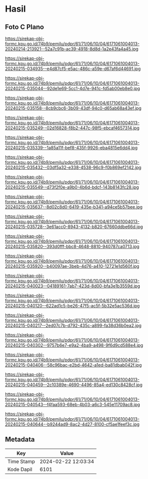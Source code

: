 # Hasil

## Foto C Plano

https://sirekap-obj-formc.kpu.go.id/74b9/pemilu/pdpr/61/71/06/10/04/6171061004013-20240214-213921--52a7c91b-ac39-4918-8d8d-1a2e43fa4a45.jpg

https://sirekap-obj-formc.kpu.go.id/74b9/pemilu/pdpr/61/71/06/10/04/6171061004013-20240215-034935--e4d87cf5-e5ac-486c-a59e-d67af6d44691.jpg

https://sirekap-obj-formc.kpu.go.id/74b9/pemilu/pdpr/61/71/06/10/04/6171061004013-20240215-035044--92de1e69-5cc1-4d7e-941c-fd5ab00eb8e0.jpg

https://sirekap-obj-formc.kpu.go.id/74b9/pemilu/pdpr/61/71/06/10/04/6171061004013-20240215-035158--8cb9cbc6-3b09-43df-94c0-d65ab68a43ef.jpg

https://sirekap-obj-formc.kpu.go.id/74b9/pemilu/pdpr/61/71/06/10/04/6171061004013-20240215-035249--02d16828-f8b2-447c-98f5-ebcaf4657314.jpg

https://sirekap-obj-formc.kpu.go.id/74b9/pemilu/pdpr/61/71/06/10/04/6171061004013-20240215-035339--1a85a11f-bef8-435f-9926-eba4815e6dd4.jpg

https://sirekap-obj-formc.kpu.go.id/74b9/pemilu/pdpr/61/71/06/10/04/6171061004013-20240215-035432--03df5a32-e338-4538-96c9-f0b869ef2142.jpg

https://sirekap-obj-formc.kpu.go.id/74b9/pemilu/pdpr/61/71/06/10/04/6171061004013-20240215-035549--d73f2f0e-a9b0-4b6d-bdcf-143b8143fc28.jpg

https://sirekap-obj-formc.kpu.go.id/74b9/pemilu/pdpr/61/71/06/10/04/6171061004013-20240215-035637--8d02c8d0-6419-435e-b341-a94ce5b57bee.jpg

https://sirekap-obj-formc.kpu.go.id/74b9/pemilu/pdpr/61/71/06/10/04/6171061004013-20240215-035728--3e61acc0-8943-4132-b820-67660ddbe66d.jpg

https://sirekap-obj-formc.kpu.go.id/74b9/pemilu/pdpr/61/71/06/10/04/6171061004013-20240215-035820--393d0fff-bbc8-4648-8810-940787ca0713.jpg

https://sirekap-obj-formc.kpu.go.id/74b9/pemilu/pdpr/61/71/06/10/04/6171061004013-20240215-035920--b40097ae-3beb-4d76-a410-12721e1d560f.jpg

https://sirekap-obj-formc.kpu.go.id/74b9/pemilu/pdpr/61/71/06/10/04/6171061004013-20240215-040023--04189161-7ab7-423d-8d00-bfa3e1b3559d.jpg

https://sirekap-obj-formc.kpu.go.id/74b9/pemilu/pdpr/61/71/06/10/04/6171061004013-20240215-040120--622ad1c5-be26-47f5-ac5f-5b32e5ac536d.jpg

https://sirekap-obj-formc.kpu.go.id/74b9/pemilu/pdpr/61/71/06/10/04/6171061004013-20240215-040217--2ed07c7b-d792-435c-a899-fa38d36b0ea2.jpg

https://sirekap-obj-formc.kpu.go.id/74b9/pemilu/pdpr/61/71/06/10/04/6171061004013-20240215-040302--9757b6e7-e9a2-4ba9-a498-9f6d9cd588e4.jpg

https://sirekap-obj-formc.kpu.go.id/74b9/pemilu/pdpr/61/71/06/10/04/6171061004013-20240215-040406--58c96bac-e2bd-4642-a1ed-ba81dbab042f.jpg

https://sirekap-obj-formc.kpu.go.id/74b9/pemilu/pdpr/61/71/06/10/04/6171061004013-20240215-040459--2c10389e-4690-4496-85a4-ed130c8428cf.jpg

https://sirekap-obj-formc.kpu.go.id/74b9/pemilu/pdpr/61/71/06/10/04/6171061004013-20240215-040543--f4faa593-68eb-4b03-a6c3-545e11709ac8.jpg

https://sirekap-obj-formc.kpu.go.id/74b9/pemilu/pdpr/61/71/06/10/04/6171061004013-20240215-040644--b9244ad9-8ac2-4d27-8100-cf5ae1feef3c.jpg


## Metadata

| Key        | Value               |
| ---------- | ------------------- |
| Time Stamp | 2024-02-22 12:03:34 |
| Kode Dapil | 6101                |



